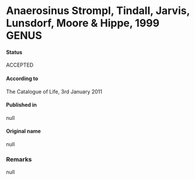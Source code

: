 # Anaerosinus Strompl, Tindall, Jarvis, Lunsdorf, Moore & Hippe, 1999 GENUS

#### Status
ACCEPTED

#### According to
The Catalogue of Life, 3rd January 2011

#### Published in
null

#### Original name
null

### Remarks
null